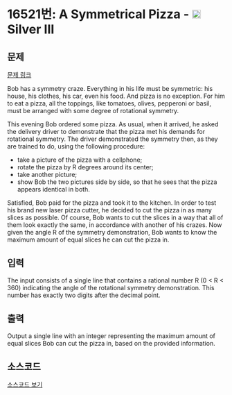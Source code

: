 # 16521번: A Symmetrical Pizza - <img src="https://static.solved.ac/tier_small/8.svg" style="height:20px" /> Silver III

<!-- performance -->

<!-- 문제 제출 후 깃허브에 푸시를 했을 때 제출한 코드의 성능이 입력될 공간입니다.-->

<!-- end -->

## 문제

[문제 링크](https://boj.kr/16521)


<p>Bob has a symmetry craze. Everything in his life must be symmetric: his house, his clothes, his car, even his food. And pizza is no exception. For him to eat a pizza, all the toppings, like tomatoes, olives, pepperoni or basil, must be arranged with some degree of rotational symmetry.</p>

<p>This evening Bob ordered some pizza. As usual, when it arrived, he asked the delivery driver to demonstrate that the pizza met his demands for rotational symmetry. The driver demonstrated the symmetry then, as they are trained to do, using the following procedure:</p>

<ul>
<li>take a picture of the pizza with a cellphone;</li>
<li>rotate the pizza by R degrees around its center;</li>
<li>take another picture;</li>
<li>show Bob the two pictures side by side, so that he sees that the pizza appears identical in both.</li>
</ul>

<p>Satisfied, Bob paid for the pizza and took it to the kitchen. In order to test his brand new laser pizza cutter, he decided to cut the pizza in as many slices as possible. Of course, Bob wants to cut the slices in a way that all of them look exactly the same, in accordance with another of his crazes. Now given the angle R of the symmetry demonstration, Bob wants to know the maximum amount of equal slices he can cut the pizza in.</p>



## 입력


<p>The input consists of a single line that contains a rational number R (0 &lt; R &lt; 360) indicating the angle of the rotational symmetry demonstration. This number has exactly two digits after the decimal point.</p>



## 출력


<p>Output a single line with an integer representing the maximum amount of equal slices Bob can cut the pizza in, based on the provided information.</p>



## 소스코드

[소스코드 보기](A%20Symmetrical%20Pizza.py)